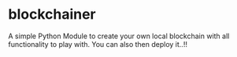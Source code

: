 # blockchainer
A simple Python Module to create your own local blockchain with all functionality to play with. You can also then deploy it..!!
